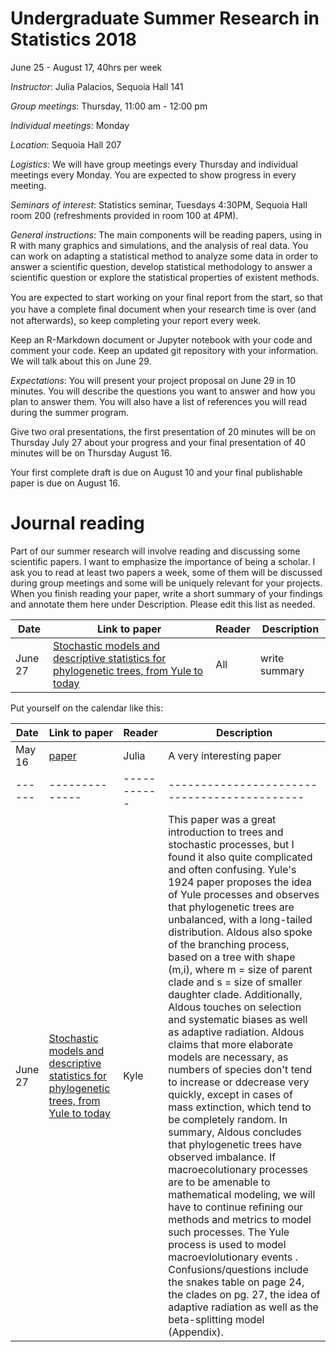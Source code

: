 # Undergraduate Summer Research in Statistics 2018
June 25 - August 17, 40hrs per week

*Instructor*: Julia Palacios, Sequoia Hall 141

*Group meetings*: Thursday, 11:00 am - 12:00 pm

*Individual meetings*: Monday

*Location*: Sequoia Hall 207

*Logistics*: We will have group meetings every Thursday and individual meetings every Monday. You are expected to show progress in every meeting.

*Seminars of interest*: Statistics seminar, Tuesdays 4:30PM, Sequoia Hall room 200 (refreshments provided in room 100 at 4PM).

*General instructions*: 
The main components will be reading papers, using in R with many graphics and simulations, and the analysis of real data. You can work on adapting a statistical method to analyze some data in order to answer a scientific question, develop statistical methodology to answer a scientific question or explore the statistical properties of existent methods.

You are expected to start working on your ﬁnal report from the start, so that you have a complete ﬁnal document when your research time is over (and not afterwards), so keep completing your report every week.

Keep an R-Markdown document or Jupyter notebook with your code and comment your code. Keep an updated git repository with your information. We will talk about this on June 29.

*Expectations*:
You will present your project proposal on June 29 in 10 minutes. You will describe the questions you want to answer and how you plan to answer them. You will also have a list of references you will read during the summer program.

Give two oral presentations, the first presentation of 20 minutes will be on Thursday July 27 about your progress and your final presentation of 40 minutes will be on Thursday August 16. 

Your first complete draft is due on August 10 and your final publishable paper is due on August 16.



# Journal reading

Part of our summer research will involve reading and discussing some scientific papers. I want to emphasize the importance of being a scholar. I ask you to read at least two papers a week, some of them will be discussed during group meetings and some will be uniquely relevant for your projects. When you finish reading your paper, write a short summary of your findings and annotate them here under Description. Please edit this list as needed.


| Date | Link to paper | Reader | Description
|------|--------------|-----------|-----------|
| June 27 | [Stochastic models and descriptive statistics for phylogenetic trees, from Yule to today](https://projecteuclid.org/euclid.ss/998929474)| All | write summary |


Put yourself on the calendar like this:

| Date | Link to paper | Reader | Description
|------|--------------|-----------|--------------------------------------------|
| May 16   | [paper](https://...) | Julia | A very interesting paper |
|------|--------------|-----------|--------------------------------------------|
| June 27 | [Stochastic models and descriptive statistics for phylogenetic trees, from Yule to today](https://projecteuclid.org/euclid.ss/998929474)| Kyle | This paper was a great introduction to trees and stochastic processes, but I found it also quite complicated and often confusing. Yule's 1924 paper proposes the idea of Yule processes and observes that phylogenetic trees are unbalanced, with a long-tailed distribution. Aldous also spoke of the branching process, based on a tree with shape (m,i), where m = size of parent clade and s = size of smaller daughter clade. Additionally, Aldous touches on selection and systematic biases as well as adaptive radiation. Aldous claims that more elaborate models are necessary, as numbers of species don't tend to increase or ddecrease very quickly, except in cases of mass extinction, which tend to be completely random. In summary, Aldous concludes that phylogenetic trees have observed imbalance. If macroecolutionary processes are to be amenable to mathematical modeling, we will have to continue refining our methods and metrics to model such processes. The Yule process is used to model macroevlolutionary events . Confusions/questions include the snakes table on page 24, the clades on pg. 27, the idea of adaptive radiation as well as the beta-splitting model (Appendix). 

